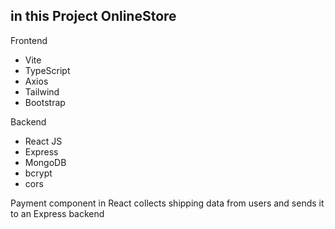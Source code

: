 ## in this Project OnlineStore

Frontend

- Vite
- TypeScript
- Axios
- Tailwind
- Bootstrap

Backend

- React JS
- Express
- MongoDB
- bcrypt
- cors

Payment component in React collects shipping data from users and sends it to an Express backend
